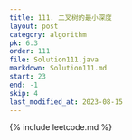 ```yaml
---
title: 111. 二叉树的最小深度
layout: post
category: algorithm
pk: 6.3
order: 111
file: Solution111.java
markdown: Solution111.md
start: 23
end: -1
skip: 4
last_modified_at: 2023-08-15
---
```


{% include leetcode.md %}